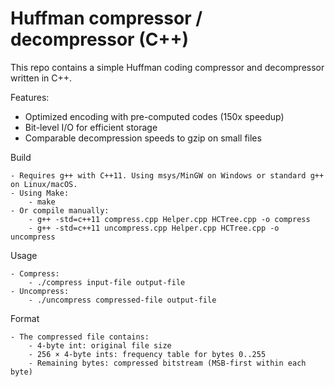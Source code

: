 # Huffman compressor / decompressor (C++)
This repo contains a simple Huffman coding compressor and decompressor written in C++.

Features:
- Optimized encoding with pre-computed codes (150x speedup)
- Bit-level I/O for efficient storage
- Comparable decompression speeds to gzip on small files

Build

    - Requires g++ with C++11. Using msys/MinGW on Windows or standard g++ on Linux/macOS.
    - Using Make:
        - make
    - Or compile manually:
        - g++ -std=c++11 compress.cpp Helper.cpp HCTree.cpp -o compress
        - g++ -std=c++11 uncompress.cpp Helper.cpp HCTree.cpp -o uncompress
Usage

    - Compress:
        - ./compress input-file output-file
    - Uncompress:
        - ./uncompress compressed-file output-file
Format

    - The compressed file contains:
        - 4-byte int: original file size
        - 256 × 4-byte ints: frequency table for bytes 0..255
        - Remaining bytes: compressed bitstream (MSB-first within each byte)

